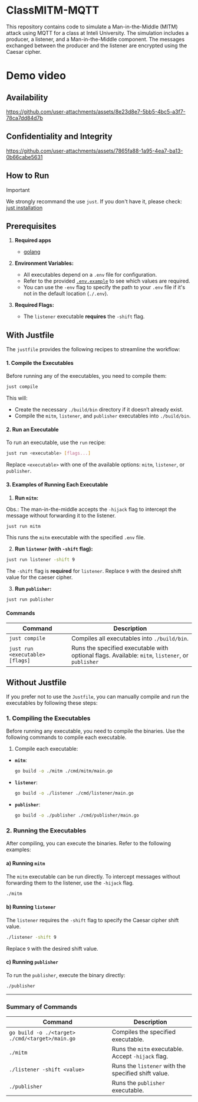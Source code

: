 # ClassMITM-MQTT
This repository contains code to simulate a Man-in-the-Middle (MITM) attack using MQTT for a class at Inteli University. The simulation includes a producer, a listener, and a Man-in-the-Middle component. The messages exchanged between the producer and the listener are encrypted using the Caesar cipher.

# Demo video
## Availability
https://github.com/user-attachments/assets/8e23d8e7-5bb5-4bc5-a3f7-78ca7dd84d7b

## Confidentiality and Integrity
https://github.com/user-attachments/assets/7865fa88-1a95-4ea7-ba13-0b66cabe5631

## How to Run

> [!IMPORTANT]
> We strongly recommand the use `just`. If you don't have it, please check: [just installation](https://github.com/casey/just)

## Prerequisites

1. **Required apps**
   - [golang](https://go.dev/)
2. **Environment Variables:**
   - All executables depend on a `.env` file for configuration.
   - Refer to the provided [`.env.example`](./.env.example) to see which values are required.
   - You can use the `-env` flag to specify the path to your `.env` file if it's not in the default location (`./.env`).

3. **Required Flags:**
   - The `listener` executable **requires** the `-shift` flag.

## With Justfile

The `justfile` provides the following recipes to streamline the workflow:

#### 1. Compile the Executables

Before running any of the executables, you need to compile them:

```bash
just compile
```

This will:
- Create the necessary `./build/bin` directory if it doesn’t already exist.
- Compile the `mitm`, `listener`, and `publisher` executables into `./build/bin`.

#### 2. Run an Executable

To run an executable, use the `run` recipe:

```bash
just run <executable> [flags...]
```

Replace `<executable>` with one of the available options: `mitm`, `listener`, or `publisher`.

#### 3. Examples of Running Each Executable

1. **Run `mitm`:**

Obs.: The man-in-the-middle accepts the `-hijack` flag to intercept the message without forwarding it to the listener.

```bash
just run mitm
```

This runs the `mitm` executable with the specified `.env` file.

2. **Run `listener` (with `-shift` flag):**

```bash
just run listener -shift 9
```

The `-shift` flag is **required** for `listener`. Replace `9` with the desired shift value for the caeser cipher.

3. **Run `publisher`:**

```bash
just run publisher
```

#### Commands

| Command                         | Description                                     |
|---------------------------------|-------------------------------------------------|
| `just compile`                  | Compiles all executables into `./build/bin`.    |
| `just run <executable> [flags]` | Runs the specified executable with optional flags. Available: `mitm`, `listener`, or `publisher` |

## Without Justfile

If you prefer not to use the `Justfile`, you can manually compile and run the executables by following these steps:

### 1. Compiling the Executables

Before running any executable, you need to compile the binaries. Use the following commands to compile each executable.

1. Compile each executable:

- **`mitm`**:
  ```bash
  go build -o ./mitm ./cmd/mitm/main.go
  ```

- **`listener`**:
  ```bash
  go build -o ./listener ./cmd/listener/main.go
  ```

- **`publisher`**:
  ```bash
  go build -o ./publisher ./cmd/publisher/main.go
  ```

### 2. Running the Executables

After compiling, you can execute the binaries. Refer to the following examples:

#### a) Running `mitm`

The `mitm` executable can be run directly. To intercept messages without forwarding them to the listener, use the `-hijack` flag.

```bash
./mitm
```

#### b) Running `listener`

The `listener` requires the `-shift` flag to specify the Caesar cipher shift value.

```bash
./listener -shift 9
```

Replace `9` with the desired shift value.

#### c) Running `publisher`

To run the `publisher`, execute the binary directly:

```bash
./publisher
```

---

### Summary of Commands

| Command                                | Description                                     |
|----------------------------------------|-------------------------------------------------|
| `go build -o ./<target> ./cmd/<target>/main.go`| Compiles the specified executable.             |
| `./mitm`                               | Runs the `mitm` executable. Accept `-hijack` flag.  |
| `./listener -shift <value>`            | Runs the `listener` with the specified shift value. |
| `./publisher`                          | Runs the `publisher` executable.               |
